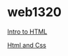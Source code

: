 # web1320
 
<a href="intro_to_html/index.html" target="_blank">Intro to HTML</a>

<a href="html5_css_index.html/index.html/aboutindex.html" target="_blank">Html and Css</a>